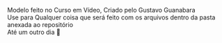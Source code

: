 Modelo feito no Curso em Vídeo, Criado pelo Gustavo Guanabara  
Use para Qualquer coisa que será feito com os arquivos dentro da pasta anexada ao repositório  
Até um outro dia 🤙
